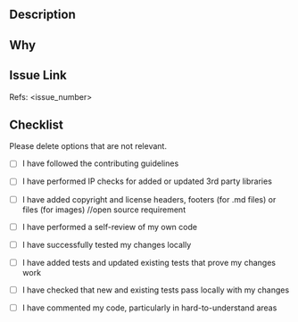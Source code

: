 ## Description

<!-- Provide a clear and concise description of the changes introduced by this pull request. Explain the problem it 
solves or the feature it adds. -->

## Why

<!-- Why are these changes necessary? What problem does it solve? -->


## Issue Link

Refs: <issue_number>


## Checklist
Please delete options that are not relevant.

- [ ] I have followed the contributing guidelines

- [ ] I have performed IP checks for added or updated 3rd party libraries

- [ ] I have added copyright and license headers, footers (for .md files) or files (for images) //open source requirement

- [ ] I have performed a self-review of my own code

- [ ] I have successfully tested my changes locally

- [ ] I have added tests and updated existing tests that prove my changes work

- [ ] I have checked that new and existing tests pass locally with my changes

- [ ] I have commented my code, particularly in hard-to-understand areas